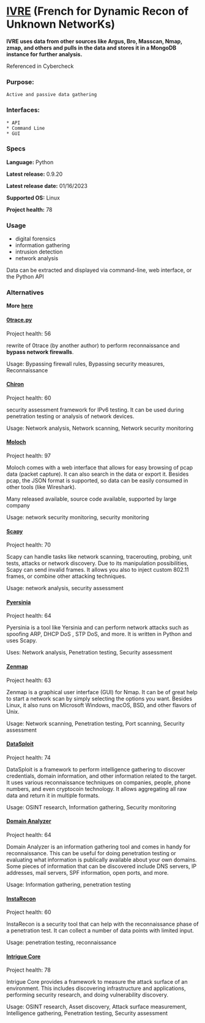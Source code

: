 # [IVRE](https://linuxsecurity.expert/tools/ivre/) (French for Dynamic Recon of Unknown NetworKs)

**IVRE uses data from other sources like Argus, Bro, Masscan, Nmap, zmap, and others and pulls in the data and stores it in a MongoDB instance for further analysis.**

Referenced in Cybercheck

### Purpose:

	Active and passive data gathering

### Interfaces: 
	* API
	* Command Line
	* GUI
	
### Specs

**Language:** Python

**Latest release:** 0.9.20

**Latest release date:** 01/16/2023

**Supported OS:** Linux

**Project health:** 78

### Usage
* digital forensics
* information gathering
* intrusion detection
* network analysis

Data can be extracted and displayed via command-line, web interface, or the Python API

### Alternatives

**More [here](https://linuxsecurity.expert/tools/ivre/alternatives/)**

#### [0trace.py](https://linuxsecurity.expert/tools/0trace-py/) 

Project health: 56
	
rewrite of 0trace (by another author) to perform reconnaissance and **bypass network firewalls**.

Usage: Bypassing firewall rules, Bypassing security measures, Reconnaissance


#### [Chiron](https://linuxsecurity.expert/tools/chiron/)

Project health: 60 

security assessment framework for IPv6 testing. It can be used during penetration testing or analysis of network devices.

Usage: Network analysis, Network scanning, Network security monitoring

#### [Moloch](https://linuxsecurity.expert/tools/moloch/)

Project health: 97

Moloch comes with a web interface that allows for easy browsing of pcap data (packet capture). It can also search in the data or export it. Besides pcap, the JSON format is supported, so data can be easily consumed in other tools (like Wireshark).

Many released available, source code available, supported by large company

Usage: network security monitoring, security monitoring


#### [Scapy](https://linuxsecurity.expert/tools/scapy/)

Project health: 70

Scapy can handle tasks like network scanning, tracerouting, probing, unit tests, attacks or network discovery. Due to its manipulation possibilities, Scapy can send invalid frames. It allows you also to inject custom 802.11 frames, or combine other attacking techniques.

Usage: network analysis, security assessment

#### [Pyersinia](https://linuxsecurity.expert/tools/pyersinia/)

Project health: 64

Pyersinia is a tool like Yersinia and can perform network attacks such as spoofing ARP, DHCP DoS , STP DoS, and more. It is written in Python and uses Scapy.

Uses: Network analysis, Penetration testing, Security assessment

#### [Zenmap](https://linuxsecurity.expert/tools/zenmap/)

Project health: 63

Zenmap is a graphical user interface (GUI) for Nmap. It can be of great help to start a network scan by simply selecting the options you want. Besides Linux, it also runs on Microsoft Windows, macOS, BSD, and other flavors of Unix.

Usage: Network scanning, Penetration testing, Port scanning, Security assessment

#### [DataSploit](https://linuxsecurity.expert/tools/datasploit/)

Project health: 74

DataSploit is a framework to perform intelligence gathering to discover credentials, domain information, and other information related to the target. It uses various reconnaissance techniques on companies, people, phone numbers, and even cryptocoin technology. It allows aggregating all raw data and return it in multiple formats.

Usage: OSINT research, Information gathering, Security monitoring

#### [Domain Analyzer](https://linuxsecurity.expert/tools/domain-analyzer/)

Project health: 64

Domain Analyzer is an information gathering tool and comes in handy for reconnaissance. This can be useful for doing penetration testing or evaluating what information is publically available about your own domains. Some pieces of information that can be discovered include DNS servers, IP addresses, mail servers, SPF information, open ports, and more.

Usage: Information gathering, penetration testing

#### [InstaRecon](https://linuxsecurity.expert/tools/instarecon/)

Project health: 60

InstaRecon is a security tool that can help with the reconnaissance phase of a penetration test. It can collect a number of data points with limited input.

Usage: penetration testing, reconnaissance


#### [Intrigue Core](https://linuxsecurity.expert/tools/intrigue-core/)

Project health: 78

Intrigue Core provides a framework to measure the attack surface of an environment. This includes discovering infrastructure and applications, performing security research, and doing vulnerability discovery.

Usage: OSINT research, Asset discovery, Attack surface measurement, Intelligence gathering, Penetration testing, Security assessment